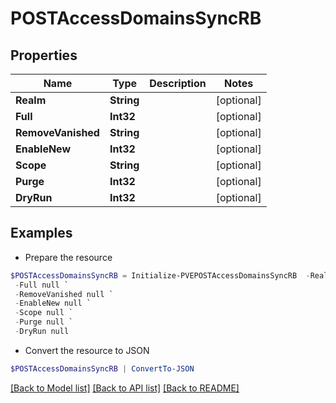 # POSTAccessDomainsSyncRB
## Properties

Name | Type | Description | Notes
------------ | ------------- | ------------- | -------------
**Realm** | **String** |  | [optional] 
**Full** | **Int32** |  | [optional] 
**RemoveVanished** | **String** |  | [optional] 
**EnableNew** | **Int32** |  | [optional] 
**Scope** | **String** |  | [optional] 
**Purge** | **Int32** |  | [optional] 
**DryRun** | **Int32** |  | [optional] 

## Examples

- Prepare the resource
```powershell
$POSTAccessDomainsSyncRB = Initialize-PVEPOSTAccessDomainsSyncRB  -Realm null `
 -Full null `
 -RemoveVanished null `
 -EnableNew null `
 -Scope null `
 -Purge null `
 -DryRun null
```

- Convert the resource to JSON
```powershell
$POSTAccessDomainsSyncRB | ConvertTo-JSON
```

[[Back to Model list]](../README.md#documentation-for-models) [[Back to API list]](../README.md#documentation-for-api-endpoints) [[Back to README]](../README.md)

